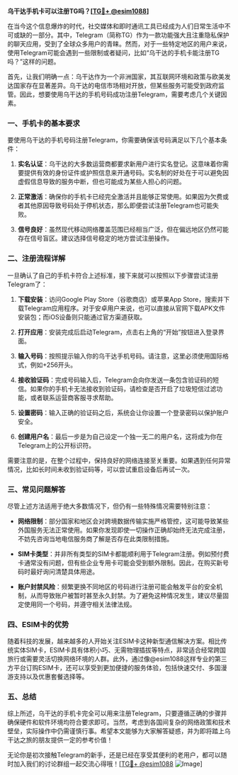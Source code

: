 **乌干达手机卡可以注册TG吗？[[TG💪+ @esim1088](https://t.me/s/esim1088)]**

在当今这个信息爆炸的时代，社交媒体和即时通讯工具已经成为人们日常生活中不可或缺的一部分。其中，Telegram（简称TG）作为一款功能强大且注重隐私保护的聊天应用，受到了全球众多用户的青睐。然而，对于一些特定地区的用户来说，使用Telegram可能会遇到一些限制或者疑问，比如“乌干达的手机卡能注册TG吗？”这样的问题。

首先，让我们明确一点：乌干达作为一个非洲国家，其互联网环境和政策与欧美发达国家存在显著差异。乌干达的电信市场相对开放，但某些服务可能受到政府监管。因此，想要使用乌干达的手机号码成功注册Telegram，需要考虑几个关键因素。

### 一、手机卡的基本要求

要使用乌干达的手机号码注册Telegram，你需要确保该号码满足以下几个基本条件：

1. **实名认证**：乌干达的大多数运营商都要求新用户进行实名登记。这意味着你需要提供有效的身份证件或护照信息来开通号码。实名制的好处在于可以避免因虚假信息导致的服务中断，但也可能成为某些人担心的问题。
   
2. **正常激活**：确保你的手机卡已经完全激活并且能够正常使用。如果因为欠费或者其他原因导致号码处于停机状态，那么即便尝试注册Telegram也可能失败。

3. **信号良好**：虽然现代移动网络覆盖范围已经相当广泛，但在偏远地区仍然可能存在信号盲区。建议选择信号稳定的地方尝试注册操作。

### 二、注册流程详解

一旦确认了自己的手机卡符合上述标准，接下来就可以按照以下步骤尝试注册Telegram了：

1. **下载安装**：访问Google Play Store（谷歌商店）或苹果App Store，搜索并下载Telegram应用程序。对于安卓用户来说，也可以直接从官网下载APK文件安装包；而iOS设备则只能通过官方渠道获取。

2. **打开应用**：安装完成后启动Telegram，点击右上角的“开始”按钮进入登录界面。

3. **输入号码**：按照提示输入你的乌干达手机号码。请注意，这里必须使用国际格式，例如+256开头。

4. **接收验证码**：完成号码输入后，Telegram会向你发送一条包含验证码的短信。如果你的手机卡无法接收到验证码，请检查是否开启了垃圾短信过滤功能，或者联系运营商客服寻求帮助。

5. **设置密码**：输入正确的验证码之后，系统会让你设置一个登录密码以保护账户安全。

6. **创建用户名**：最后一步是为自己设定一个独一无二的用户名，这将成为你在Telegram上的公开标识符。

需要注意的是，在整个过程中，保持良好的网络连接至关重要。如果遇到任何异常情况，比如长时间未收到验证码等，可以尝试重启设备后再试一次。

### 三、常见问题解答

尽管上述方法适用于绝大多数情况下，但仍有一些特殊情况需要特别注意：

- **网络限制**：部分国家和地区会对跨境数据传输实施严格管控，这可能导致某些外国服务无法正常使用。如果你发现即使一切操作正确却始终无法完成注册，不妨先咨询当地电信服务商了解是否存在此类限制措施。
  
- **SIM卡类型**：并非所有类型的SIM卡都能顺利用于Telegram注册。例如预付费卡通常没有问题，但有些企业专用卡可能会受到额外限制。因此，在购买新号码时最好询问清楚具体用途。

- **账户封禁风险**：频繁更换不同地区的号码进行注册可能会触发平台的安全机制，从而导致账户被暂时甚至永久封禁。为了避免这种情况发生，建议尽量固定使用同一个号码，并遵守相关法律法规。

### 四、ESIM卡的优势

随着科技的发展，越来越多的人开始关注ESIM卡这种新型通信解决方案。相比传统实体SIM卡，ESIM卡具有体积小巧、无需物理插拔等特点，非常适合经常跨国旅行或需要灵活切换网络环境的人群。此外，通过像@esim1088这样专业的第三方平台订购ESIM卡，还可以享受到更加便捷的服务体验，包括快速交付、多国漫游支持以及优惠套餐选择等。

### 五、总结

综上所述，乌干达的手机卡完全可以用来注册Telegram，只要遵循正确的步骤并确保硬件和软件环境均符合要求即可。当然，考虑到各国间复杂的网络政策和技术壁垒，实际操作中仍需谨慎行事。希望本文能够为大家解答疑惑，并为即将踏上乌干达之旅的朋友提供一定的参考价值！

无论你是初次接触Telegram的新手，还是已经在享受其便利的老用户，都可以随时加入我们的讨论群组一起交流心得哦！[[TG💪+ @esim1088](https://t.me/s/esim1088) ![Image](https://i.postimg.cc/4NQfJmqS/Snipaste-2025-05-13-00-14-12.png)]